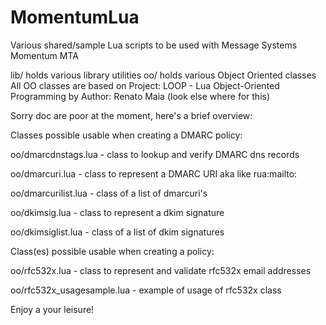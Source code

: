 MomentumLua
===========

Various shared/sample Lua scripts to be used with Message Systems Momentum MTA

lib/ holds various library utilities
oo/ holds various Object Oriented classes
All OO classes are based on Project: LOOP - Lua Object-Oriented Programming by Author: Renato Maia (look else where for this)

Sorry doc are poor at the moment, here's a brief overview:

Classes possible usable when creating a DMARC policy:

oo/dmarcdnstags.lua  - class to lookup and verify DMARC dns records

oo/dmarcuri.lua      - class to represent a DMARC URI aka like rua:mailto:<email>

oo/dmarcurilist.lua  - class of a list of dmarcuri's

oo/dkimsig.lua       - class to represent a dkim signature

oo/dkimsiglist.lua   - class of a list of dkim signatures


Class(es) possible usable when creating a policy:

oo/rfc532x.lua       - class to represent and validate rfc532x email addresses

oo/rfc532x_usagesample.lua - example of usage of rfc532x class

Enjoy a your leisure!
